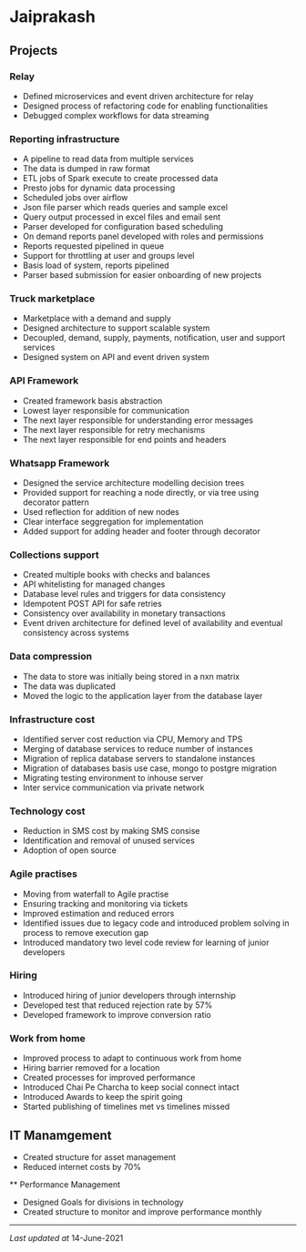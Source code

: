 # Jaiprakash

## Projects
### Relay
* Defined microservices and event driven architecture for relay
* Designed process of refactoring code for enabling functionalities
* Debugged complex workflows for data streaming


### Reporting infrastructure
* A pipeline to read data from multiple services
* The data is dumped in raw format
* ETL jobs of Spark execute to create processed data
* Presto jobs for dynamic data processing 
* Scheduled jobs over airflow
* Json file parser which reads queries and sample excel
* Query output processed in excel files and email sent
* Parser developed for configuration based scheduling
* On demand reports panel developed with roles and permissions
* Reports requested pipelined in queue
* Support for throttling at user and groups level
* Basis load of system, reports pipelined
* Parser based submission for easier onboarding of new projects

### Truck marketplace
* Marketplace with a demand and supply
* Designed architecture to support scalable system
* Decoupled, demand, supply, payments, notification, user and support services
* Designed system on API and event driven system

### API Framework
* Created framework basis abstraction
* Lowest layer responsible for communication
* The next layer responsible for understanding error messages
* The next layer responsible for retry mechanisms
* The next layer responsible for end points and headers

### Whatsapp Framework
* Designed the service architecture modelling decision trees
* Provided support for reaching a node directly, or via tree using decorator pattern
* Used reflection for addition of new nodes
* Clear interface seggregation for implementation
* Added support for adding header and footer through decorator

### Collections support
* Created multiple books with checks and balances
* API whitelisting for managed changes
* Database level rules and triggers for data consistency
* Idempotent POST API for safe retries
* Consistency over availability in monetary transactions
* Event driven architecture for defined level of availability and eventual consistency across systems 

### Data compression
* The data to store was initially being stored in a nxn matrix
* The data was duplicated
* Moved the logic to the application layer from the database layer

### Infrastructure cost
* Identified server cost reduction via CPU, Memory and TPS
* Merging of database services to reduce number of instances
* Migration of replica database servers to standalone instances
* Migration of databases basis use case, mongo to postgre migration
* Migrating testing environment to inhouse server
* Inter service communication via private network

### Technology cost
* Reduction in SMS cost by making SMS consise
* Identification and removal of unused services
* Adoption of open source

### Agile practises
* Moving from waterfall to Agile practise
* Ensuring tracking and monitoring via tickets
* Improved estimation and reduced errors
* Identified issues due to legacy code and introduced problem solving in process to remove execution gap
* Introduced mandatory two level code review for learning of junior developers

### Hiring
* Introduced hiring of junior developers through internship
* Developed test that reduced rejection rate by 57%
* Developed framework to improve conversion ratio

### Work from home
* Improved process to adapt to continuous work from home
* Hiring barrier removed for a location
* Created processes for improved performance
* Introduced Chai Pe Charcha to keep social connect intact
* Introduced Awards to keep the spirit going
* Started publishing of timelines met vs timelines missed

## IT Manamgement
* Created structure for asset management
* Reduced internet costs by 70%

** Performance Management
* Designed Goals for divisions in technology
* Created structure to monitor and improve performance monthly
---
_Last updated at_ 14-June-2021
